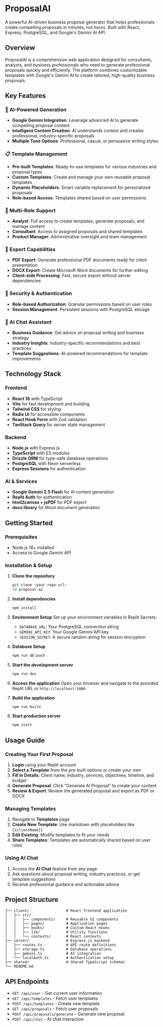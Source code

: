 # ProposalAI

A powerful AI-driven business proposal generator that helps professionals create compelling proposals in minutes, not hours. Built with React, Express, PostgreSQL, and Google's Gemini AI API.

## Overview

ProposalAI is a comprehensive web application designed for consultants, analysts, and business professionals who need to generate professional proposals quickly and efficiently. The platform combines customizable templates with Google's Gemini AI to create tailored, high-quality business proposals.

## Key Features

### 🚀 AI-Powered Generation
- **Google Gemini Integration**: Leverage advanced AI to generate compelling proposal content
- **Intelligent Content Creation**: AI understands context and creates professional, industry-specific proposals
- **Multiple Tone Options**: Professional, casual, or persuasive writing styles

### 📋 Template Management
- **Pre-built Templates**: Ready-to-use templates for various industries and proposal types
- **Custom Templates**: Create and manage your own reusable proposal templates
- **Dynamic Placeholders**: Smart variable replacement for personalized proposals
- **Role-based Access**: Templates shared based on user permissions

### 👥 Multi-Role Support
- **Analyst**: Full access to create templates, generate proposals, and manage content
- **Consultant**: Access to assigned proposals and shared templates
- **Product Manager**: Administrative oversight and team management

### 📄 Export Capabilities
- **PDF Export**: Generate professional PDF documents ready for client presentation
- **DOCX Export**: Create Microsoft Word documents for further editing
- **Client-side Processing**: Fast, secure export without server dependencies

### 🔐 Security & Authentication
- **Role-based Authorization**: Granular permissions based on user roles
- **Session Management**: Persistent sessions with PostgreSQL storage

### 💬 AI Chat Assistant
- **Business Guidance**: Get advice on proposal writing and business strategy
- **Industry Insights**: Industry-specific recommendations and best practices
- **Template Suggestions**: AI-powered recommendations for template improvements

## Technology Stack

### Frontend
- **React 18** with TypeScript
- **Vite** for fast development and building
- **Tailwind CSS** for styling
- **Radix UI** for accessible components
- **React Hook Form** with Zod validation
- **TanStack Query** for server state management

### Backend
- **Node.js** with Express.js
- **TypeScript** with ES modules
- **Drizzle ORM** for type-safe database operations
- **PostgreSQL** with Neon serverless
- **Express Sessions** for authentication

### AI & Services
- **Google Gemini 2.5 Flash** for AI content generation
- **Replit Auth** for authentication
- **html2canvas + jsPDF** for PDF export
- **docx library** for Word document generation

## Getting Started

### Prerequisites
- Node.js 18+ installed
- Access to Google Gemini API

### Installation & Setup

1. **Clone the repository**
   ```bash
   git clone <your-repo-url>
   cd proposal-ai
   ```

2. **Install dependencies**
   ```bash
   npm install
   ```

3. **Environment Setup**
   Set up your environment variables in Replit Secrets:
   - `DATABASE_URL`: Your PostgreSQL connection string
   - `GEMINI_API_KEY`: Your Google Gemini API key
   - `SESSION_SECRET`: A secure random string for session encryption

4. **Database Setup**
   ```bash
   npm run db:push
   ```

5. **Start the development server**
   ```bash
   npm run dev
   ```

6. **Access the application**
   Open your browser and navigate to the provided Replit URL or `http://localhost:5000`

1. **Build the application**
   ```bash
   npm run build
   ```

2. **Start production server**
   ```bash
   npm start
   ```

## Usage Guide

### Creating Your First Proposal

1. **Login** using your Replit account
2. **Select a Template** from the pre-built options or create your own
3. **Fill in Details**: Client name, industry, services, objectives, timeline, and budget
4. **Generate Proposal**: Click "Generate AI Proposal" to create your content
5. **Review & Export**: Review the generated proposal and export as PDF or DOCX

### Managing Templates

1. Navigate to **Templates** page
2. **Create New Template**: Use markdown with placeholders like `{{clientName}}`
3. **Edit Existing**: Modify templates to fit your needs
4. **Share Templates**: Templates are automatically shared based on user roles

### Using AI Chat

1. Access the **AI Chat** feature from any page
2. Ask questions about proposal writing, industry practices, or get template suggestions
3. Receive professional guidance and actionable advice

## Project Structure

```
├── client/                 # React frontend application
│   ├── src/
│   │   ├── components/     # Reusable UI components
│   │   ├── pages/          # Application pages
│   │   ├── hooks/          # Custom React hooks
│   │   ├── lib/            # Utility functions
│   │   └── contexts/       # React contexts
├── server/                 # Express.js backend
│   ├── routes.ts           # API route definitions
│   ├── storage.ts          # Database operations
│   ├── gemini.ts           # AI integration
│   └── localAuth.ts        # Authentication setup
├── shared/                 # Shared TypeScript schemas
└── README.md
```

## API Endpoints

- `GET /api/user` - Get current user information
- `GET /api/templates` - Fetch user templates
- `POST /api/templates` - Create new template
- `GET /api/proposals` - Fetch user proposals
- `POST /api/proposals/generate` - Generate new proposal
- `POST /api/chat` - AI chat interaction

